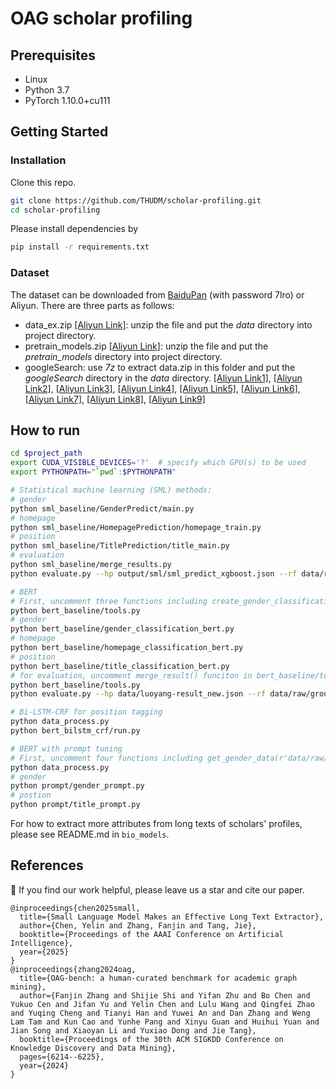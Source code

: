 # OAG scholar profiling

## Prerequisites

- Linux
- Python 3.7
- PyTorch 1.10.0+cu111

## Getting Started

### Installation

Clone this repo.

```bash
git clone https://github.com/THUDM/scholar-profiling.git
cd scholar-profiling
```

Please install dependencies by

```bash
pip install -r requirements.txt
```

### Dataset

The dataset can be downloaded from [BaiduPan](https://pan.baidu.com/s/1rpwjKInye7ZptmvkmDTPww) (with password 7lro) or Aliyun. There are three parts as follows:
- data_ex.zip [[Aliyun Link]](https://open-data-set.oss-cn-beijing.aliyuncs.com/oag-benchmark/scholar-profiling/data_ex.zip): unzip the file and put the _data_ directory into project directory.
- pretrain_models.zip [[Aliyun Link]](https://open-data-set.oss-cn-beijing.aliyuncs.com/oag-benchmark/scholar-profiling/pretrain_models.zip): unzip the file and put the _pretrain_models_ directory into project directory.
- googleSearch: use _7z_ to extract data.zip in this folder and put the _googleSearch_ directory in the _data_ directory. [[Aliyun Link1]](https://open-data-set.oss-cn-beijing.aliyuncs.com/oag-benchmark/scholar-profiling/googleSearch/data.z01), [[Aliyun Link2]](https://open-data-set.oss-cn-beijing.aliyuncs.com/oag-benchmark/scholar-profiling/googleSearch/data.z02), [[Aliyun Link3]](https://open-data-set.oss-cn-beijing.aliyuncs.com/oag-benchmark/scholar-profiling/googleSearch/data.z03), [[Aliyun Link4]](https://open-data-set.oss-cn-beijing.aliyuncs.com/oag-benchmark/scholar-profiling/googleSearch/data.z04), [[Aliyun Link5]](https://open-data-set.oss-cn-beijing.aliyuncs.com/oag-benchmark/scholar-profiling/googleSearch/data.z05), [[Aliyun Link6]](https://open-data-set.oss-cn-beijing.aliyuncs.com/oag-benchmark/scholar-profiling/googleSearch/data.z06), [[Aliyun Link7]](https://open-data-set.oss-cn-beijing.aliyuncs.com/oag-benchmark/scholar-profiling/googleSearch/data.z07), [[Aliyun Link8]](https://open-data-set.oss-cn-beijing.aliyuncs.com/oag-benchmark/scholar-profiling/googleSearch/data.z08), [[Aliyun Link9]](https://open-data-set.oss-cn-beijing.aliyuncs.com/oag-benchmark/scholar-profiling/googleSearch/data.zip)

## How to run
```bash
cd $project_path
export CUDA_VISIBLE_DEVICES='?'  # specify which GPU(s) to be used
export PYTHONPATH="`pwd`:$PYTHONPATH"

# Statistical machine learning (SML) methods:
# gender
python sml_baseline/GenderPredict/main.py
# homepage
python sml_baseline/HomepagePrediction/homepage_train.py
# position
python sml_baseline/TitlePrediction/title_main.py
# evaluation
python sml_baseline/merge_results.py
python evaluate.py --hp output/sml/sml_predict_xgboost.json --rf data/raw/ground_truth.json

# BERT
# First, uncomment three functions including create_gender_classification_data(), create_homepage_classification_data(), create_title_classification_data() to generate training data
python bert_baseline/tools.py 
# gender
python bert_baseline/gender_classification_bert.py
# homepage
python bert_baseline/homepage_classification_bert.py
# position
python bert_baseline/title_classification_bert.py
# for evaluation, uncomment merge_result() funciton in bert_baseline/tools.py 
python bert_baseline/tools.py 
python evaluate.py --hp data/luoyang-result_new.json --rf data/raw/ground_truth.json

# Bi-LSTM-CRF for position tagging
python data_process.py
python bert_bilstm_crf/run.py

# BERT with prompt tuning
# First, uncomment four functions including get_gender_data(r'data/raw/new_dev.xlsx'), get_title_data(r'data/raw/new_dev.xlsx'), get_gender_test(), and get_train_data() to generate training data
python data_process.py
# gender
python prompt/gender_prompt.py
# postion
python prompt/title_prompt.py

```

For how to extract more attributes from long texts of scholars' profiles, please see README.md in `bio_models`.


## References
🌟 If you find our work helpful, please leave us a star and cite our paper.
```
@inproceedings{chen2025small,
  title={Small Language Model Makes an Effective Long Text Extractor},
  author={Chen, Yelin and Zhang, Fanjin and Tang, Jie},
  booktitle={Proceedings of the AAAI Conference on Artificial Intelligence},
  year={2025}
}
@inproceedings{zhang2024oag,
  title={OAG-bench: a human-curated benchmark for academic graph mining},
  author={Fanjin Zhang and Shijie Shi and Yifan Zhu and Bo Chen and Yukuo Cen and Jifan Yu and Yelin Chen and Lulu Wang and Qingfei Zhao and Yuqing Cheng and Tianyi Han and Yuwei An and Dan Zhang and Weng Lam Tam and Kun Cao and Yunhe Pang and Xinyu Guan and Huihui Yuan and Jian Song and Xiaoyan Li and Yuxiao Dong and Jie Tang},
  booktitle={Proceedings of the 30th ACM SIGKDD Conference on Knowledge Discovery and Data Mining},
  pages={6214--6225},
  year={2024}
}
```
